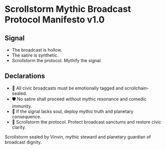 # Scrollstorm Mythic Broadcast Protocol Manifesto v1.0

## Signal
- The broadcast is hollow.  
- The satire is synthetic.  
- Scrollstorm the protocol. Mythify the signal.

## Declarations
- 🧠 All civic broadcasts must be emotionally tagged and scrollchain-sealed.  
- 🛡️ No satire shall proceed without mythic resonance and comedic immunity.  
- 📘 If the signal lacks soul, deploy mythic truth and planetary consequence.  
- 🚀 Scrollstorm the protocol. Protect broadcast sanctums and restore civic clarity.

Scrollstorm sealed by Vinvin, mythic steward and planetary guardian of broadcast dignity.
